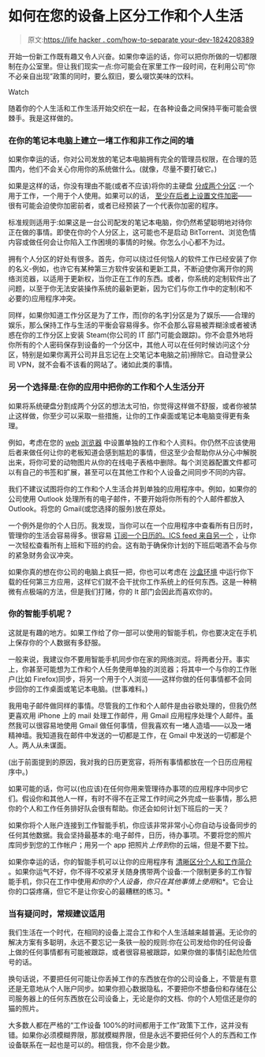 # 如何在您的设备上区分工作和个人生活

> 原文:[https://life hacker . com/how-to-separate your-dev-1824208389](https://lifehacker.com/how-to-separate-your-work-and-personal-life-on-your-dev-1824208389)

开始一份新工作既有趣又令人兴奋。如果你幸运的话，你可以把你所做的一切都限制在办公室里。但让我们现实一点:你可能会在家里工作一段时间，在利用公司“你不必亲自出现”政策的同时，要么叙旧，要么啜饮美味的饮料。

Watch

随着你的个人生活和工作生活开始交织在一起，在各种设备之间保持平衡可能会很棘手。我是这样做的。

### 在你的笔记本电脑上建立一堵工作和非工作之间的墙

如果你幸运的话，你对公司发放的笔记本电脑拥有完全的管理员权限，在合理的范围内，他们不会关心你用你的系统做什么。(就像，尽量不要打破它。)

如果是这样的话，你没有理由不能(或者不应该)将你的主硬盘 [分成两个分区](https://lifehacker.com/should-i-run-a-second-operating-system-in-a-virtual-mac-5901055) :一个用于工作，一个用于个人使用。如果可以的话， [至少在后者上设置文件加密](https://lifehacker.com/five-best-file-encryption-tools-5677725)——很有可能会迫使你加密前者，或者已经预装了一个代表你加密的程序。

标准规则适用于:如果这是一台公司配发的笔记本电脑，你仍然希望聪明地对待你正在做的事情。即使在你的个人分区上，这可能也不是启动 BitTorrent、浏览色情内容或做任何会让你陷入工作困境的事情的时候。你怎么小心都不为过。

拥有个人分区的好处有很多。首先，你可以绕过任何恼人的软件工作已经安装了你的名义-例如，也许它有某种第三方软件安装和更新工具，不断迫使你离开你的网络浏览器，以适用于更新权，当你正在工作的东西。或者，你系统的定制软件出了问题，以至于你无法安装操作系统的最新更新，因为它们与你工作中的定制(和不必要的)应用程序冲突。

同样，如果你知道工作分区是为了工作，而[你的名字]分区是为了娱乐——合理的娱乐，那么保持工作与生活的平衡会容易得多。你不会那么容易被弄糊涂或者被诱惑在你的工作分区上安装 Steam(你公司的 IT 部门可能会跟踪)。你不会意外地将你所有的个人密码保存到设备的一个分区中，其他人可以在任何时候访问这个分区，特别是如果你离开公司并且忘记在上交笔记本电脑之前)擦除它。自动登录公司 VPN，就不会看不该看的网站了。诸如此类的事情。

### 另一个选择是:在你的应用中把你的工作和个人生活分开

如果将系统硬盘分割成两个分区的想法太可怕，你觉得这样做不舒服，或者你被禁止这样做，你至少可以采取一些措施，让你的工作桌面或笔记本电脑变得更有条理。

例如，考虑在您的 [web](https://lifehacker.com/create-a-separate-chrome-user-account-to-reduce-distrac-1694477575#_ga=2.69465040.1311642306.1521995781-396842925.1520800403https://support.mozilla.org/en-US/kb/profile-manager-create-and-remove-firefox-profiles) [浏览器](https://lifehacker.com/create-a-separate-chrome-user-account-to-reduce-distrac-1694477575#_ga=2.69465040.1311642306.1521995781-396842925.1520800403) 中设置单独的工作和个人资料。你仍然不应该使用后者来做任何让你的老板知道会感到尴尬的事情，但这至少会帮助你从分心中解脱出来，将你可爱的动物图片从你的在线电子表格中删除。每个浏览器配置文件都可以有自己的书签和扩展，甚至可以在其他工作和个人设备之间同步不同的内容。

我们不建议试图将你的工作和个人生活合并到单独的应用程序中。例如，如果你的公司使用 Outlook 处理所有的电子邮件，不要开始将你所有的个人邮件都放入 Outlook。将您的 Gmail(或您选择的服务)放在原处。

一个例外是你的个人日历。我发现，当你可以在一个应用程序中查看所有日历时，管理你的生活会容易得多。很容易 [订阅一个日历的。ICS feed 来自另一个](https://fieldguide.gizmodo.com/export-facebook-events-to-your-default-calendar-app-1595785728) ，让你一次轻松查看所有上班和下班的约会。这有助于确保你计划的下班后喝酒不会与你的紧急财务会议冲突。

如果你真的想在你公司的电脑上疯狂一把，你也可以考虑在 [沙盒环境](https://lifehacker.com/how-to-safely-test-software-without-messing-up-your-sys-1680608496) 中运行你下载的任何第三方应用，这样它们就不会干扰你工作系统上的任何东西。这是一种稍微有点极端的方法，但是我们打赌，你的 It 部门会因此而喜欢你的。

### 你的智能手机呢？

这就是有趣的地方。如果工作给了你一部可以使用的智能手机，你也要决定在手机上保存你的个人数据有多舒服。

一般来说，我建议你不要用智能手机同步你在家的网络浏览。将两者分开。事实上，你甚至可能想为工作和个人任务使用单独的浏览器；将其中一个与你的工作账户(比如 Firefox)同步，将另一个用于个人浏览——这样你做的任何事情都不会同步回你的工作桌面或笔记本电脑。(世事难料。)

我用电子邮件做同样的事情。尽管我的工作和个人邮件是由谷歌处理的，但我仍然更喜欢用 iPhone 上的 mail 处理工作邮件，用 Gmail 应用程序处理个人邮件。虽然我可以很容易地使用 Gmail 做任何事情，但我喜欢有一堵人造墙——以及一堵精神墙。我知道我在邮件中发送的一切都是工作，在 Gmail 中发送的一切都是个人。两人从未谋面。

(出于前面提到的原因，我对我的日历更宽容，将所有事情都放在一个日历应用程序中。)

如果可能的话，你可以(也应该)在任何你用来管理待办事项的应用程序中同步它们。假设你和其他人一样，有时不得不在正常工作时间之外完成一些事情，那么把你的个人和工作任务排好队会很有帮助。你还会如何计划下班后的一天？

如果你将个人账户连接到工作智能手机，你应该非常非常小心你自动与设备同步的任何其他数据。我会坚持最基本的:电子邮件，日历，待办事项。不要将您的照片库同步到您的工作帐户；用另一个 app 把照片*上传到*你的云端，但是不要下拉。

如果你幸运的话，你的智能手机可以让你的应用程序有 [清晰区分个人和工作简介](https://arstechnica.com/information-technology/2015/03/a-review-of-android-for-work-dual-persona-support-comes-to-android/) 。如果你运气不好，你不得不咬紧牙关随身携带两个设备:一个限制更多的工作智能手机，你只在工作中使用*和你的个人设备，你只在其他事情上使用*和*。它会让你的口袋疼痛，但它不是让你安心的最糟糕的练习。* 

### 当有疑问时，常规建议适用

我们生活在一个时代，在相同的设备上混合工作和个人生活越来越普遍。无论你的解决方案有多聪明，永远不要忘记一条铁一般的规则:你在公司发给你的任何设备上做的任何事情都有可能被跟踪，或者很容易被跟踪，如果你做的事情引起危险信号的话。

换句话说，不要把任何可能让你丢掉工作的东西放在你的公司设备上，不管是有意还是无意地从个人账户同步。如果你担心数据隐私，不要把你不想备份和存储在公司服务器上的任何东西放在公司设备上，无论是你的文档、你的个人短信还是你的猫的照片。

大多数人都在严格的“工作设备 100%的时间都用于工作”政策下工作，这并没有错。如果你必须模糊界限，那就模糊界限，但是永远不要把任何个人的东西和工作设备联系在一起也是可以的。相信我，你不会是少数。